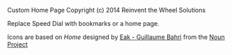 Custom Home Page
Copyright (c) 2014 Reinvent the Wheel Solutions

Replace Speed Dial with bookmarks or a home page.

Icons are based on *Home* designed by [Eak - Guillaume Bahri](http://www.thenounproject.com/Eak) from the [Noun Project](http://www.thenounproject.com)

